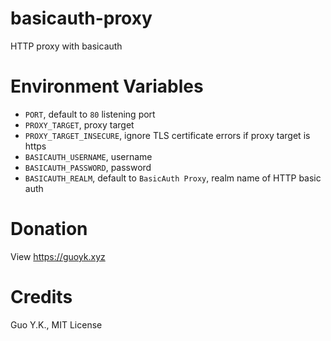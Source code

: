 # basicauth-proxy

HTTP proxy with basicauth

# Environment Variables

* `PORT`, default to `80` listening port
* `PROXY_TARGET`, proxy target
* `PROXY_TARGET_INSECURE`, ignore TLS certificate errors if proxy target is https
* `BASICAUTH_USERNAME`, username
* `BASICAUTH_PASSWORD`, password
* `BASICAUTH_REALM`, default to `BasicAuth Proxy`, realm name of HTTP basic auth

# Donation

View https://guoyk.xyz

# Credits

Guo Y.K., MIT License
